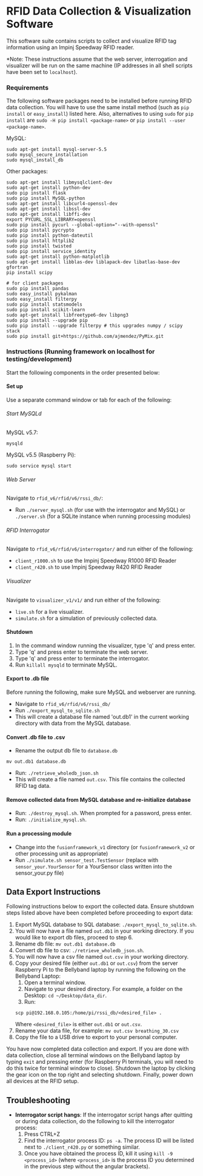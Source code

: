 # RFID Data Collection & Visualization Software  

This software suite contains scripts to collect and visualize RFID tag information using an Impinj Speedway RFID reader.

*Note: These instructions assume that the web server, interrogation and visualizer will be run on the same machine (IP addresses in all shell scripts have been set to `localhost`). 

### Requirements
The following software packages need to be installed before running RFID data collection. You will have to use the same install method (such as `pip install` or `easy_install`) listed here. Also, alternatives to using `sudo` for `pip install` are  `sudo -H pip install <package-name>` or `pip install --user <package-name>`. 

MySQL:
```
sudo apt-get install mysql-server-5.5
sudo mysql_secure_installation
sudo mysql_install_db
```

Other packages:
```
sudo apt-get install libmysqlclient-dev
sudo apt-get install python-dev
sudo pip install flask
sudo pip install MySQL-python
sudo apt-get install libcurl4-openssl-dev
sudo apt-get install libssl-dev
sudo apt-get install libffi-dev
export PYCURL_SSL_LIBRARY=openssl
sudo pip install pycurl --global-option="--with-openssl"
sudo pip install pycrypto
sudo pip install python-dateutil
sudo pip install httplib2
sudo pip install twisted
sudo pip install service_identity
sudo apt-get install python-matplotlib
sudo apt-get install libblas-dev liblapack-dev libatlas-base-dev gfortran
pip install scipy

# for client packages
sudo pip install pandas
sudo easy_install pykalman
sudo easy_install filterpy
sudo pip install statsmodels
sudo pip install scikit-learn
sudo apt-get install libfreetype6-dev libpng3
sudo pip install --upgrade pip
sudo pip install --upgrade filterpy # this upgrades numpy / scipy stack
sudo pip install git+https://github.com/ajmendez/PyMix.git
```

### Instructions (Running framework on localhost for testing/development)
Start the following components in the order presented below:

#### Set up
Use a separate command window or tab for each of the following:

###### Start MySQLd
MySQL v5.7:
```
mysqld
```
MySQL v5.5 (Raspberry Pi):
```
sudo service mysql start
```
###### Web Server
Navigate to `rfid_v6/rfid/v6/rssi_db/`:
* Run `./server_mysql.sh` (for use with the interrogator and MySQL) or `./server.sh` (for a SQLite instance when running processing modules)

###### RFID Interrogator
Navigate to `rfid_v6/rfid/v6/interrogator/` and run either of the following:
* `client_r1000.sh` to use the Impinj Speedway R1000 RFID Reader
* `client_r420.sh` to use Impinj Speedway R420 RFID Reader

###### Visualizer
Navigate to `visualizer_v1/v1/` and run either of the following:
* `live.sh` for a live visualizer.
* `simulate.sh` for a simulation of previously collected data.

#### Shutdown
1. In the command window running the visualizer, type 'q' and press enter.
1. Type 'q' and press enter to terminate the web server.
1. Type 'q' and press enter to terminate the interrogator.
1. Run `killall mysqld` to terminate MySQL.

#### Export to .db file
Before running the following, make sure MySQL and webserver are running.
* Navigate to `rfid_v6/rfid/v6/rssi_db/`
* Run `./export_mysql_to_sqlite.sh`
* This will create a database file named 'out.db1' in the current working directory with data from the MySQL database.

#### Convert .db file to .csv
* Rename the output db file to `database.db`
```
mv out.db1 database.db
```
* Run: `./retrieve_wholedb_json.sh`
* This will create a file named `out.csv`. This file contains the collected RFID tag data.

#### Remove collected data from MySQL database and re-initialize database
* Run: `./destroy_mysql.sh`. When prompted for a password, press enter.
* Run: `./initialize_mysql.sh`.

#### Run a processing module
* Change into the `fusionframework_v1` directory (or `fusionframework_v2` or other processing unit as appropriate)
* Run `./simulate.sh sensor_test.TestSensor` (replace with `sensor_your.YourSensor` for a YourSensor class written into the sensor_your.py file)

## Data Export Instructions 
Following instructions below to export the collected data. Ensure shutdown steps listed above have been completed before proceeding to export data:
1. Export MySQL database to SQL database: `./export_mysql_to_sqlite.sh`. 
2. You will now have a file named `out.db1` in your working directory. If you would like to export db files, proceed to step 6.  
3. Rename db file: `mv out.db1 database.db`
4. Convert db file to csv: `./retrieve_wholedb_json.sh`. 
5. You will now have a csv file named `out.csv` in your working directory. 
6. Copy your desired file (either `out.db1` or `out.csv`) from the server Raspberry Pi to the Bellyband laptop by running the following on the Bellyband Laptop: 
	1. Open a terminal window. 
	1. Navigate to your desired directory. For example, a folder on the Desktop: `cd ~/Desktop/data_dir`. 
	1. Run: 
	```
	scp pi@192.168.0.105:/home/pi/rssi_db/<desired_file> . 
	``` 
	Where `<desired_file>` is either `out.db1` or `out.csv`. 
7. Rename your data file, for example: `mv out.csv breathing_30.csv`
8. Copy the file to a USB drive to export to your personal computer. 

You have now completed data collection and export. If you are done with data collection, close all terminal windows on the Bellyband laptop by typing `exit` and pressing enter (for Raspberry Pi terminals, you will need to do this twice for terminal window to close). Shutdown the laptop by clicking the gear icon on the top right and selecting shutdown. Finally, power down all devices at the RFID setup. 

## Troubleshooting 
* **Interrogator script hangs**: If the interrogator script hangs after quitting or during data collection, do the following to kill the interrogator process: 
	1. Press CTRL+Z
	1. Find the interrogator process ID: `ps -a`. The process ID will be listed next to `./client_r420.py` or something similar. 
	1. Once you have obtained the process ID, kill it using `kill -9 <process_id>` (where `<process_id>` is the process ID you determined in the previous step without the angular brackets). 
